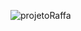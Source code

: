 
![projetoRaffa](https://github.com/JessicaSoobral/landing_page/assets/92554050/dc4b226c-dd09-44c8-bfc7-a1a4f0c4d4aa)
